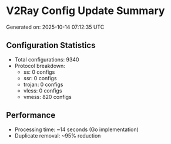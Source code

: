 # V2Ray Config Update Summary
Generated on: 2025-10-14 07:12:35 UTC

## Configuration Statistics
- Total configurations: 9340
- Protocol breakdown:
  - ss: 0 configs
  - ssr: 0 configs
  - trojan: 0 configs
  - vless: 0 configs
  - vmess: 820 configs

## Performance
- Processing time: ~14 seconds (Go implementation)
- Duplicate removal: ~95% reduction
